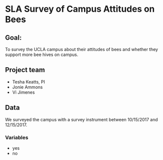 # SLA Survey of Campus Attitudes on Bees 

## Goal: 

To survey the UCLA campus about their attitudes of bees and whether they support more bee hives on campus. 

## Project team

* Tesha Keatts, PI 
* Jonie Ammons
* Vi Jimenes

## Data 

We surveyed the campus with a survey instrument between 10/15/2017 and 12/15/2017. 

### Variables

* yes
* no

